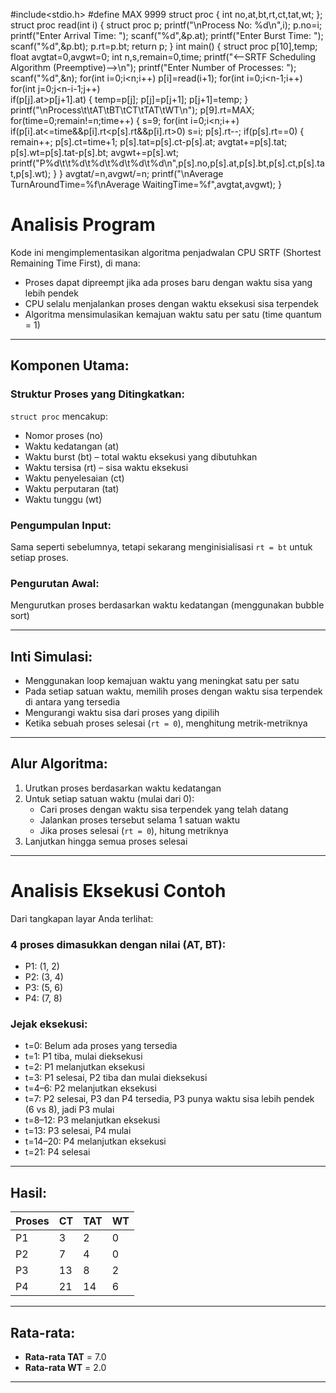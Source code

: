#include<stdio.h>
#define MAX 9999
struct proc
{
    int no,at,bt,rt,ct,tat,wt;
};
struct proc read(int i)
{
    struct proc p;
    printf("\nProcess No: %d\n",i);
    p.no=i;
    printf("Enter Arrival Time: ");
    scanf("%d",&p.at);
    printf("Enter Burst Time: ");
    scanf("%d",&p.bt);
    p.rt=p.bt;
    return p;
}
int main()
{
    struct proc p[10],temp;
    float avgtat=0,avgwt=0;
    int n,s,remain=0,time;
    printf("<--SRTF Scheduling Algorithm (Preemptive)-->\n");
    printf("Enter Number of Processes: ");
    scanf("%d",&n);
    for(int i=0;i<n;i++)
        p[i]=read(i+1);
    for(int i=0;i<n-1;i++)
        for(int j=0;j<n-i-1;j++)    
            if(p[j].at>p[j+1].at)
            {
            temp=p[j];
            p[j]=p[j+1];
            p[j+1]=temp;
            }
    printf("\nProcess\t\tAT\tBT\tCT\tTAT\tWT\n");
    p[9].rt=MAX;
    for(time=0;remain!=n;time++)
    {
        s=9;
        for(int i=0;i<n;i++)
            if(p[i].at<=time&&p[i].rt<p[s].rt&&p[i].rt>0)
                s=i;
        p[s].rt--;
        if(p[s].rt==0)
        {
            remain++;
            p[s].ct=time+1;
            p[s].tat=p[s].ct-p[s].at;
            avgtat+=p[s].tat;
            p[s].wt=p[s].tat-p[s].bt;
            avgwt+=p[s].wt;
            printf("P%d\t\t%d\t%d\t%d\t%d\t%d\n",p[s].no,p[s].at,p[s].bt,p[s].ct,p[s].tat,p[s].wt);
        }
    }
    avgtat/=n,avgwt/=n;
    printf("\nAverage TurnAroundTime=%f\nAverage WaitingTime=%f",avgtat,avgwt);
}

# Analisis Program

Kode ini mengimplementasikan algoritma penjadwalan CPU SRTF (Shortest Remaining Time First), di mana:

- Proses dapat dipreempt jika ada proses baru dengan waktu sisa yang lebih pendek
- CPU selalu menjalankan proses dengan waktu eksekusi sisa terpendek
- Algoritma mensimulasikan kemajuan waktu satu per satu (time quantum = 1)

---

## Komponen Utama:

### Struktur Proses yang Ditingkatkan:
`struct proc` mencakup:

- Nomor proses (no)
- Waktu kedatangan (at)
- Waktu burst (bt) – total waktu eksekusi yang dibutuhkan
- Waktu tersisa (rt) – sisa waktu eksekusi
- Waktu penyelesaian (ct)
- Waktu perputaran (tat)
- Waktu tunggu (wt)

### Pengumpulan Input:
Sama seperti sebelumnya, tetapi sekarang menginisialisasi `rt = bt` untuk setiap proses.

### Pengurutan Awal:
Mengurutkan proses berdasarkan waktu kedatangan (menggunakan bubble sort)

---

## Inti Simulasi:

- Menggunakan loop kemajuan waktu yang meningkat satu per satu
- Pada setiap satuan waktu, memilih proses dengan waktu sisa terpendek di antara yang tersedia
- Mengurangi waktu sisa dari proses yang dipilih
- Ketika sebuah proses selesai (`rt = 0`), menghitung metrik-metriknya

---

## Alur Algoritma:

1. Urutkan proses berdasarkan waktu kedatangan
2. Untuk setiap satuan waktu (mulai dari 0):
   - Cari proses dengan waktu sisa terpendek yang telah datang
   - Jalankan proses tersebut selama 1 satuan waktu
   - Jika proses selesai (`rt = 0`), hitung metriknya
3. Lanjutkan hingga semua proses selesai

---

# Analisis Eksekusi Contoh

Dari tangkapan layar Anda terlihat:

### 4 proses dimasukkan dengan nilai (AT, BT):

- P1: (1, 2)
- P2: (3, 4)
- P3: (5, 6)
- P4: (7, 8)

### Jejak eksekusi:

- t=0: Belum ada proses yang tersedia
- t=1: P1 tiba, mulai dieksekusi
- t=2: P1 melanjutkan eksekusi
- t=3: P1 selesai, P2 tiba dan mulai dieksekusi
- t=4–6: P2 melanjutkan eksekusi
- t=7: P2 selesai, P3 dan P4 tersedia, P3 punya waktu sisa lebih pendek (6 vs 8), jadi P3 mulai
- t=8–12: P3 melanjutkan eksekusi
- t=13: P3 selesai, P4 mulai
- t=14–20: P4 melanjutkan eksekusi
- t=21: P4 selesai

---

## Hasil:

| Proses | CT  | TAT | WT |
|--------|-----|-----|----|
| P1     | 3   | 2   | 0  |
| P2     | 7   | 4   | 0  |
| P3     | 13  | 8   | 2  |
| P4     | 21  | 14  | 6  |

---

## Rata-rata:

- **Rata-rata TAT** = 7.0
- **Rata-rata WT** = 2.0

---

